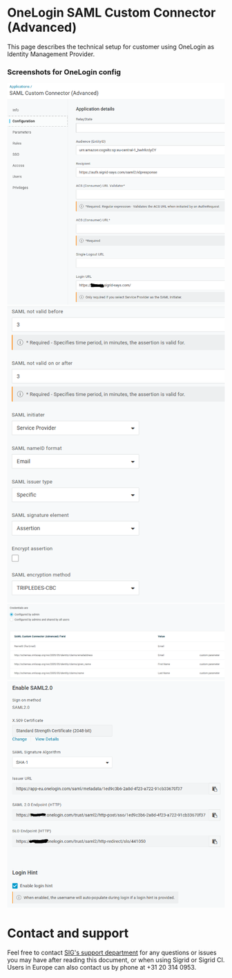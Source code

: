 OneLogin SAML Custom Connector (Advanced)
===========================================

This page describes the technical setup for customer using OneLogin as Identity Management Provider.

### Screenshots for OneLogin config

<img src="../images/saml-onelogin-1.png" width="800" />
<img src="../images/saml-onelogin-2.png" width="800" />
<img src="../images/saml-onelogin-3.png" width="800" />
<img src="../images/saml-onelogin-4.png" width="800" />



# Contact and support
Feel free to contact [SIG's support department](mailto:support@softwareimprovementgroup.com) for any questions or issues you may have after reading this document, or when using Sigrid or Sigrid CI. Users in Europe can also contact us by phone at +31 20 314 0953.
